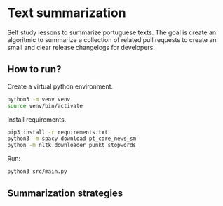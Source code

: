 # Text summarization

Self study lessons to summarize portuguese texts. The goal is create an algoritmic to summarize
a collection of related pull requests to create an small and clear release changelogs for developers.

## How to run?

Create a virtual python environment.

```bash
python3 -m venv venv
source venv/bin/activate
```

Install requirements.

```bash
pip3 install -r requirements.txt
python3 -m spacy download pt_core_news_sm
python -m nltk.downloader punkt stopwords
```

Run:

```bash
python3 src/main.py
```

## Summarization strategies
